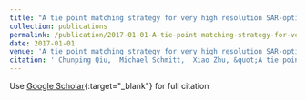 ```yaml
---
title: "A tie point matching strategy for very high resolution SAR-optical stereogrammetry over urban areas"
collection: publications
permalink: /publication/2017-01-01-A-tie-point-matching-strategy-for-very-high-resolution-SAR-optical-stereogrammetry-over-urban-areas
date: 2017-01-01
venue: 'A tie point matching strategy for very high resolution SAR-optical stereogrammetry over urban areas'
citation: ' Chunping Qiu,  Michael Schmitt,  Xiao Zhu, &quot;A tie point matching strategy for very high resolution SAR-optical stereogrammetry over urban areas.&quot; A tie point matching strategy for very high resolution SAR-optical stereogrammetry over urban areas, 2017.'
---
```

Use [Google Scholar](https://scholar.google.com/scholar?q=A+tie+point+matching+strategy+for+very+high+resolution+SAR+optical+stereogrammetry+over+urban+areas){:target="_blank"} for full citation